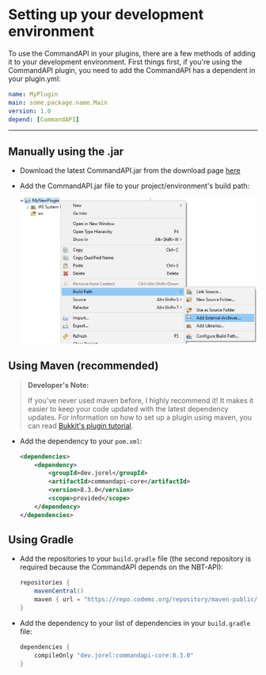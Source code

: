 # Setting up your development environment

To use the CommandAPI in your plugins, there are a few methods of adding it to your development environment. First things first, if you're using the CommandAPI plugin, you need to add the CommandAPI has a dependent in your plugin.yml:

```yaml
name: MyPlugin
main: some.package.name.Main
version: 1.0
depend: [CommandAPI]
```

-----

## Manually using the .jar

- Download the latest CommandAPI.jar from the download page [here](https://github.com/JorelAli/CommandAPI/releases/latest)

- Add the CommandAPI.jar file to your project/environment's build path:

  ![An image of some context menu entries in Eclipse after right clicking a project. Displays the highlighted options "Build Path", followed by "Add External Archives..."](images/eclipse.jpg)

## Using Maven (recommended)

> **Developer's Note:**
>
> If you've never used maven before, I highly recommend it! It makes it easier to keep your code updated with the latest dependency updates. For information on how to set up a plugin using maven, you can read [Bukkit's plugin tutorial](https://bukkit.gamepedia.com/Plugin_Tutorial).

- Add the dependency to your `pom.xml`:

  ```xml
  <dependencies>
      <dependency>
          <groupId>dev.jorel</groupId>
          <artifactId>commandapi-core</artifactId>
          <version>8.3.0</version>
          <scope>provided</scope>
      </dependency>
  </dependencies>
  ```

## Using Gradle

- Add the repositories to your `build.gradle` file (the second repository is required because the CommandAPI depends on the NBT-API):

  ```gradle
  repositories {
      mavenCentral()
      maven { url = "https://repo.codemc.org/repository/maven-public/" }
  }
  ```
  
- Add the dependency to your list of dependencies in your `build.gradle` file:

  ```gradle
  dependencies {
      compileOnly "dev.jorel:commandapi-core:8.3.0"
  }
  ```
